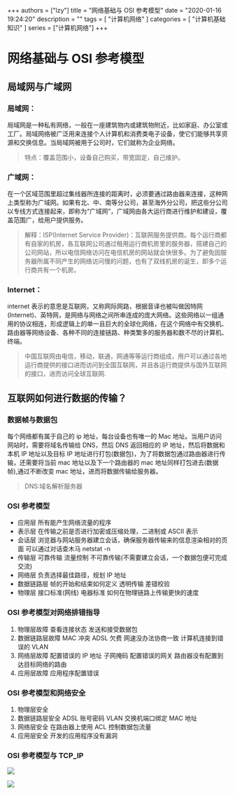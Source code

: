 +++
authors = ["lzy"]
title = "网络基础与 OSI 参考模型"
date = "2020-01-16 19:24:20"
description = ""
tags = [
    "计算机网络"
]
categories = [
    "计算机基础知识"
]
series = ["计算机网络"]
+++

# 网络基础与 OSI 参考模型

## 局域网与广域网

### **局域网**：

局域网是一种私有网络，一般在一座建筑物内或建筑物附近，比如家庭、办公室或工厂。局域网络被广泛用来连接个人计算机和消费类电子设备，使它们能够共享资源和交换信息。当局域网被用于公司时，它们就称为企业网络。

> 特点：覆盖范围小，设备自己购买，带宽固定，自己维护。

### **广域网**：

在一个区域范围里超过集线器所连接的距离时，必须要通过路由器来连接，这种网上类型称为广域网。如果有北、中、南等分公司，甚至海外分公司，把这些分公司以专线方式连接起来，即称为“广域网”，广域网由各大运行商进行维护和建设，覆盖范围广，给用户提供服务。

> 解释：ISP(Internet Service Provider)：互联网服务提供商。每个运行商都有自家的机房，各互联网公司通过租用运行商机房里的服务器，搭建自己的公司网站，所以电信网络访问在电信机房的网站就会快很多。为了避免因服务器所属不同产生的网络访问慢的问题，也有了双线机房的诞生，即多个运行商共有一个机房。

### **Internet**：

internet 表示的意思是互联网，又称网际网路，根据音译也被叫做因特网(Internet)、英特网，是网络与网络之间所串连成的庞大网络。这些网络以一组通用的协议相连，形成逻辑上的单一且巨大的全球化网络，在这个网络中有交换机、路由器等网络设备、各种不同的连接链路、种类繁多的服务器和数不尽的计算机、终端。

> 中国互联网由电信，移动，联通，网通等等运行商组成，用户可以通过各地运行商提供的接口进而访问到全国互联网，并且各运行商提供与国外互联网的接口，进而访问全球互联网.

## 互联网如何进行数据的传输？

### 数据帧与数据包

每个网络都有属于自己的 ip 地址，每台设备也有唯一的 Mac 地址。当用户访问网站时，需要将域名传输给 DNS，然后 DNS 返回相应的 IP 地址，然后将数据和本机 IP 地址以及目标 IP 地址进行打包(数据包)，为了将数据包通过路由器进行传输，还需要将当前 mac 地址以及下一个路由器的 mac 地址同样打包进去(数据帧),通过不断改变 mac 地址，进而将数据传输给服务器。

> DNS:域名解析服务器

### OSI 参考模型

- 应用层 所有能产生网络流量的程序
- 表示层 在传输之前是否进行加密或压缩处理，二进制或 ASCII 表示
- 会话层 浏览器与网站服务器建立会话，确保服务器传输来的信息渲染相对的页面 可以通过对话查木马 netstat -n
- 传输层 可靠传输 流量控制 不可靠传输(不需要建立会话，一个数据包便可完成交流)
- 网络层 负责选择最佳路径，规划 IP 地址
- 数据链路层 帧的开始和结束如何定义 透明传输 差错校验
- 物理层 接口标准(网线) 电器标准 如何在物理链路上传输更快的速度

### OSI 参考模型对网络排错指导

1. 物理层故障 查看连接状态 发送和接受数据包
2. 数据链路层故障 MAC 冲突 ADSL 欠费 网速没办法协商一致 计算机连接到错误的 VLAN
3. 网络层故障 配置错误的 IP 地址 子网掩码 配置错误的网关 路由器没有配置到达目标网络的路由
4. 应用层故障 应用程序配置错误

### OSI 参考模型和网络安全

1. 物理层安全
2. 数据链路层安全 ADSL 账号密码 VLAN 交换机端口绑定 MAC 地址
3. 网络层安全 在路由器上使用 ACL 控制数据包流量
4. 应用层安全 开发的应用程序没有漏洞

### OSI 参考模型与 TCP_IP

![](../static/NadhbJST3oK3DMxlkGUcCclonib.webp)

![](../static/Gub4bkiayohdi4xir7WcWo62nZc.webp)
